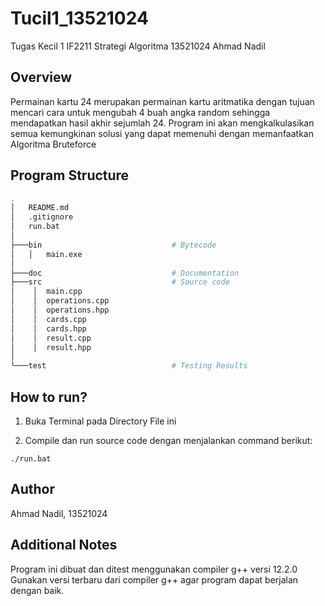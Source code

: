 # Tucil1_13521024
Tugas Kecil 1 IF2211 Strategi Algoritma 13521024 Ahmad Nadil

## Overview
Permainan kartu 24 merupakan permainan kartu aritmatika dengan tujuan mencari cara untuk mengubah 4 buah angka random sehingga mendapatkan hasil akhir sejumlah 24. Program ini akan mengkalkulasikan semua kemungkinan solusi yang dapat memenuhi dengan memanfaatkan Algoritma Bruteforce

## Program Structure
```bash
.
│   README.md
│   .gitignore
│   run.bat
│
├───bin                             # Bytecode
│   │   main.exe
│
├───doc                             # Documentation
├───src                             # Source code
│    │  main.cpp
│    │  operations.cpp
│    │  operations.hpp
│    │  cards.cpp
│    │  cards.hpp
│    │  result.cpp
│    │  result.hpp
│
└───test                            # Testing Results
```

## How to run?
1. Buka Terminal pada Directory File ini

2. Compile dan run source code dengan menjalankan command berikut:

`./run.bat`

## Author
Ahmad Nadil, 13521024

## Additional Notes
Program ini dibuat dan ditest menggunakan compiler g++ versi 12.2.0
Gunakan versi terbaru dari compiler g++ agar program dapat berjalan dengan baik.